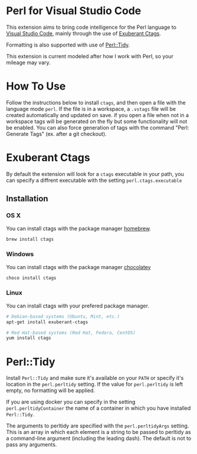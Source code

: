 # Perl for Visual Studio Code

This extension aims to bring code intelligence for the Perl language to [Visual Studio Code](https://code.visualstudio.com/), mainly through the use of [Exuberant Ctags](http://ctags.sourceforge.net/).

Formatting is also supported with use of [Perl::Tidy](https://metacpan.org/pod/distribution/Perl-Tidy/lib/Perl/Tidy.pod).

This extension is current modeled after how I work with Perl, so your mileage may vary.

# How To Use

Follow the instructions below to install `ctags`, and then open a file with the language mode `perl`. If the file is in a workspace, a `.vstags` file will be created automatically and updated on save. if you open a file when not in a workspace tags will be generated on the fly but some functionality will not be enabled. You can also force generation of tags with the command "Perl: Generate Tags" (ex. after a git checkout).

# Exuberant Ctags

By default the extension will look for a `ctags` executable in your path, you can specify a diffrent executable with the setting `perl.ctags.executable`

## Installation

### OS X

You can install ctags with the package manager [homebrew](http://brew.sh/).

```sh
brew install ctags
```

### Windows

You can install ctags with the package manager [chocolatey](https://chocolatey.org/)

```sh
choco install ctags
```

### Linux

You can install ctags with your prefered package manager.

```sh
# Debian-based systems (Ubuntu, Mint, etc.)
apt-get install exuberant-ctags

# Red Hat-based systems (Red Hat, Fedora, CentOS)
yum install ctags
```

# Perl::Tidy

Install `Perl::Tidy` and make sure it's available on your `PATH` or specify it's location in the `perl.perltidy` setting. If the value for `perl.perltidy` is left empty, no formatting will be applied.

If you are using docker you can specify in the setting `perl.perltidyContainer` the name of a container in which you have installed `Perl::Tidy`.

The arguments to perltidy are specified with the `perl.perltidyArgs` setting. This is an array in which each element is a string to be passed to perltidy as a command-line argument (including the leading dash). The default is not to pass any arguments.
